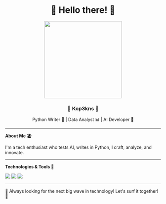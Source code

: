 <h1 align="center">🌴 Hello there! 🌴</h1>

<p align="center">
  <img src="https://avatars.githubusercontent.com/u/99451723?v=4" width="250">
</p>

<h3 align="center">🌊 Kop3kns 🌊</h3>
<p align="center">
  Python Writer 🐍 | Data Analyst 📊 | AI Developer 🤖
</p>

---

**About Me 🏖️**

I'm a tech enthusiast who tests AI, writes in Python, I craft, analyze, and innovate.

---

**Technologies & Tools 🌺**

![](https://img.shields.io/badge/Code-Python-blue?style=for-the-badge&logo=python)
![](https://img.shields.io/badge/Tool-Pandas-orange?style=for-the-badge&logo=pandas)
![](https://img.shields.io/badge/Platform-TensorFlow-yellow?style=for-the-badge&logo=tensorflow)

---

🌴 Always looking for the next big wave in technology! Let's surf it together! 🌊
